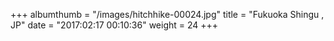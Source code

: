 +++
albumthumb = "/images/hitchhike-00024.jpg"
title = "Fukuoka Shingu , JP"
date = "2017:02:17 00:10:36"
weight = 24
+++
